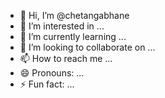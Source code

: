 - 👋 Hi, I’m @chetangabhane
- 👀 I’m interested in ...
- 🌱 I’m currently learning ...
- 💞️ I’m looking to collaborate on ...
- 📫 How to reach me ...
- 😄 Pronouns: ...
- ⚡ Fun fact: ...

<!---
chetangabhane/chetangabhane is a ✨ special ✨ repository because its `README.md` (this file) appears on your GitHub profile.
You can click the Preview link to take a look at your changes.
--->
